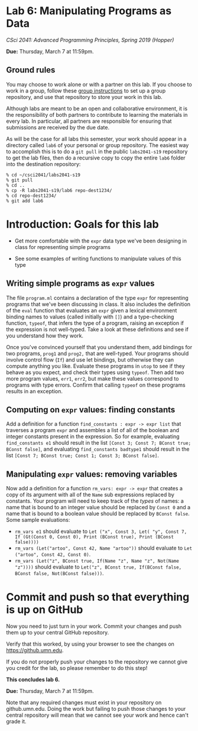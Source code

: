 # Lab 6: Manipulating Programs as Data

*CSci 2041: Advanced Programming Principles, Spring 2019 (Hopper)*

**Due:** Thursday, March 7 at 11:59pm.

## Ground rules

You may choose to work alone or with a partner on this lab. If you choose to work in a group, follow these [group instructions](group-instructions.md) to set up a group repository, and use that repository to store your work in this lab.

Although labs are meant to be an open and collaborative environment, it is the
responsibility of both partners to contribute to learning the materials in every
lab. In particular, all partners are responsible for ensuring that submissions
are received by the due date.

As will be the case for all labs this semester, your work should appear in a directory called `lab6` of your personal or group repository.  The easiest way to accomplish this is to do a `git pull` in the public `labs2041-s19` repository to get the lab files, then do a recursive copy to copy the entire `lab6` folder into the destination repository:

```
% cd ~/csci2041/labs2041-s19
% git pull
% cd ..
% cp -R labs2041-s19/lab6 repo-dest1234/
% cd repo-dest1234/
% git add lab6
```

# Introduction: Goals for this lab

+ Get more comfortable with the `expr` data type we've been designing
in class for representing simple programs

+ See some examples of writing functions to manipulate values of this
type


## Writing simple programs as `expr` values

The file `program.ml` contains a declaration of the type `expr` for
representing programs that we've been discussing in class.  It also
includes the definition of the `eval` function that evaluates an
`expr` given a lexical environment binding names to values (called
initially with `[]`) and a type-checking function, `typeof`, that
infers the type of a program, raising an exception if the expression
is not well-typed.  Take a look at these definitions and see if you
understand how they work.

Once you've convinced yourself that you understand them, add bindings for two
programs, `prog1` and `prog2,` that are well-typed.  Your programs should
involve control flow (`If`) and use let bindings, but otherwise they can compute
anything you like.  Evaluate these programs in `utop` to see if they behave as
you expect, and check their types using `typeof`.  Then add two more program
values, `err1`, `err2`, but make these values correspond to programs with type errors.  Confirm that calling `typeof` on these programs results in an exception.

## Computing on  `expr` values: finding constants

Add a definition for a function `find_constants : expr ->
expr list` that traverses a program `expr` and assembles a list of all
of the boolean and integer constants present in the expression. So for
example, evaluating `find_constants e1` should result in the list
`[Const 3; Const 7; BConst true; BConst false]`, and evaluating
`find_constants badtype1` should result in the list
`[Const 7; BConst true; Const 1; Const 3; BConst false]`.

## Manipulating `expr` values: removing variables

Now add a definition for a function `rm_vars: expr -> expr` that
creates a copy of its argument with all of the `Name` sub expressions
replaced by constants.  Your program will need to keep track of the
_types_ of names: a name that is bound to an integer value should
be replaced by `Const 0` and a name that is bound to a boolean value
should be replaced by `BConst false`.  Some sample evaluations:

+ `rm_vars e1` should evaluate to
  `Let ("x", Const 3, Let( "y", Const 7, If (Gt(Const 0, Const 0), Print
  (BConst true), Print (BConst false))))`
 + `rm_vars (Let("artoo", Const 42, Name "artoo"))` should evaluate to
   `Let ("artoo", Const 42, Const 0)`.
 + `rm_vars (Let("z", BConst true, If(Name "z", Name "z", Not(Name
  "z"))))` should evaluate to `Let("z", BConst true, If(BConst false,
  BConst false, Not(BConst false)))`.


# Commit and push so that everything is up on GitHub

Now you need to just turn in your work. Commit your changes and push
them up to your central GitHub repository.

Verify that this worked, by using your browser to see the changes on
https://github.umn.edu.

If you do not properly push your changes to the repository we
cannot give you credit for the lab, so please remember to do this
step!

__This concludes lab 6.__

**Due:** Thursday, March 7 at 11:59pm.

Note that any required changes must exist in your repository on
github.umn.edu. Doing the work but failing to push those changes
to your central repository will mean that we cannot see your work
and hence can't grade it.
